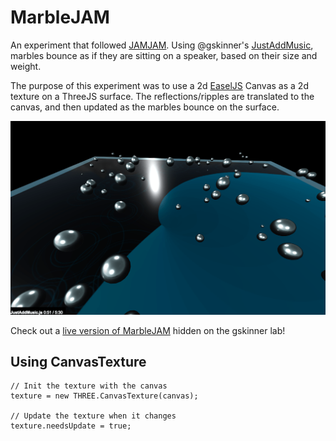 # MarbleJAM

An experiment that followed [JAMJAM](http://blog.gskinner.com/archives/2017/10/jamjam-2017.html). Using @gskinner's [JustAddMusic](https://github.com/gskinner/JustAddMusic), marbles bounce as if they are sitting on a speaker, based on their size and weight.

The purpose of this experiment was to use a 2d [EaselJS](https://github.com/CreateJS/EaselJS/) Canvas as a 2d texture on a ThreeJS surface. The
reflections/ripples are translated to the canvas, and then updated as the marbles bounce on the surface.

![Screenshot](/assets/MarbleJAM.png "MarbleJAM Screenshot")

Check out a [live version of MarbleJAM](https://lab.gskinner.com/content/lanny.mcnie/marble-jam/) hidden on the gskinner lab!

## Using CanvasTexture

```
// Init the texture with the canvas
texture = new THREE.CanvasTexture(canvas);

// Update the texture when it changes
texture.needsUpdate = true;
```